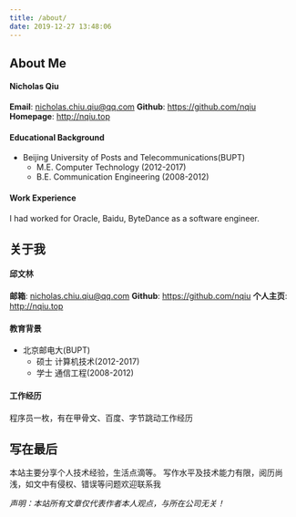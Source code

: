 ```yaml
---
title: /about/
date: 2019-12-27 13:48:06
---
```

## About Me ##
#### Nicholas Qiu ####
**Email**: nicholas.chiu.qiu@qq.com
**Github**: https://github.com/nqiu
**Homepage**: http://nqiu.top

#### Educational Background ####
* Beijing University of Posts and Telecommunications(BUPT)
    * M.E. Computer Technology (2012-2017)
    * B.E. Communication Engineering (2008-2012)

#### Work Experience ####
I had worked for Oracle, Baidu, ByteDance as a software engineer.


## 关于我 ##
#### 邱文林 ####

**邮箱**: nicholas.chiu.qiu@qq.com
**Github**: https://github.com/nqiu
**个人主页**: http://nqiu.top

#### 教育背景 ####
* 北京邮电大(BUPT)
    * 硕士 计算机技术(2012-2017)
    * 学士 通信工程(2008-2012)

#### 工作经历 ####
程序员一枚，有在甲骨文、百度、字节跳动工作经历

## 写在最后 ##
本站主要分享个人技术经验，生活点滴等。
写作水平及技术能力有限，阅历尚浅，如文中有侵权、错误等问题欢迎联系我

*声明：本站所有文章仅代表作者本人观点，与所在公司无关！*

